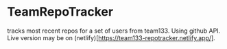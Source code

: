 # TeamRepoTracker

tracks most recent repos for a set of users from team133. Using github API. Live version may be on (netlify)[https://team133-repotracker.netlify.app/].

